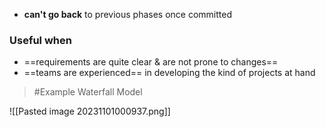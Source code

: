 - **can't go back** to previous phases once committed

### Useful when
- ==requirements are quite clear & are not prone to changes==
- ==teams are experienced== in developing the kind of projects at hand

>	#Example 
>	Waterfall Model

![[Pasted image 20231101000937.png]]